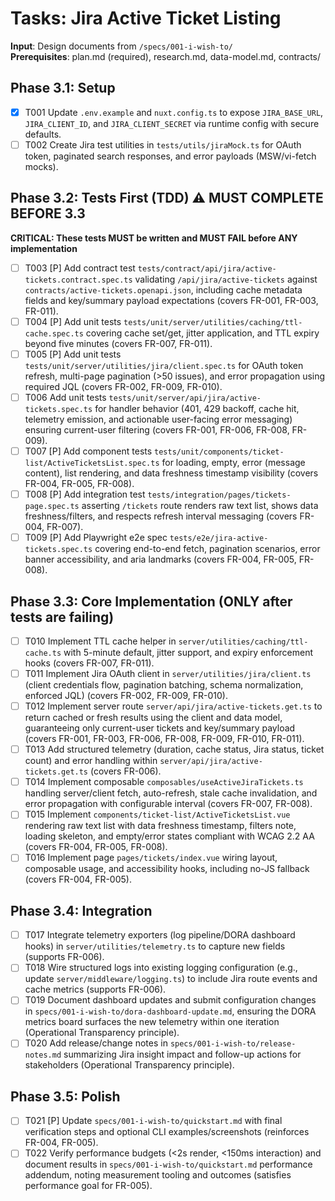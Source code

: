# Tasks: Jira Active Ticket Listing

**Input**: Design documents from `/specs/001-i-wish-to/`  
**Prerequisites**: plan.md (required), research.md, data-model.md, contracts/

## Phase 3.1: Setup
- [X] T001 Update `.env.example` and `nuxt.config.ts` to expose `JIRA_BASE_URL`, `JIRA_CLIENT_ID`, and `JIRA_CLIENT_SECRET` via runtime config with secure defaults.
- [ ] T002 Create Jira test utilities in `tests/utils/jiraMock.ts` for OAuth token, paginated search responses, and error payloads (MSW/vi-fetch mocks).

## Phase 3.2: Tests First (TDD) ⚠️ MUST COMPLETE BEFORE 3.3
**CRITICAL: These tests MUST be written and MUST FAIL before ANY implementation**
- [ ] T003 [P] Add contract test `tests/contract/api/jira/active-tickets.contract.spec.ts` validating `/api/jira/active-tickets` against `contracts/active-tickets.openapi.json`, including cache metadata fields and key/summary payload expectations (covers FR-001, FR-003, FR-011).
- [ ] T004 [P] Add unit tests `tests/unit/server/utilities/caching/ttl-cache.spec.ts` covering cache set/get, jitter application, and TTL expiry beyond five minutes (covers FR-007, FR-011).
- [ ] T005 [P] Add unit tests `tests/unit/server/utilities/jira/client.spec.ts` for OAuth token refresh, multi-page pagination (>50 issues), and error propagation using required JQL (covers FR-002, FR-009, FR-010).
- [ ] T006 Add unit tests `tests/unit/server/api/jira/active-tickets.spec.ts` for handler behavior (401, 429 backoff, cache hit, telemetry emission, and actionable user-facing error messaging) ensuring current-user filtering (covers FR-001, FR-006, FR-008, FR-009).
- [ ] T007 [P] Add component tests `tests/unit/components/ticket-list/ActiveTicketsList.spec.ts` for loading, empty, error (message content), list rendering, and data freshness timestamp visibility (covers FR-004, FR-005, FR-008).
- [ ] T008 [P] Add integration test `tests/integration/pages/tickets-page.spec.ts` asserting `/tickets` route renders raw text list, shows data freshness/filters, and respects refresh interval messaging (covers FR-004, FR-007).
- [ ] T009 [P] Add Playwright e2e spec `tests/e2e/jira-active-tickets.spec.ts` covering end-to-end fetch, pagination scenarios, error banner accessibility, and aria landmarks (covers FR-004, FR-005, FR-008).

## Phase 3.3: Core Implementation (ONLY after tests are failing)
- [ ] T010 Implement TTL cache helper in `server/utilities/caching/ttl-cache.ts` with 5-minute default, jitter support, and expiry enforcement hooks (covers FR-007, FR-011).
- [ ] T011 Implement Jira OAuth client in `server/utilities/jira/client.ts` (client credentials flow, pagination batching, schema normalization, enforced JQL) (covers FR-002, FR-009, FR-010).
- [ ] T012 Implement server route `server/api/jira/active-tickets.get.ts` to return cached or fresh results using the client and data model, guaranteeing only current-user tickets and key/summary payload (covers FR-001, FR-003, FR-006, FR-008, FR-009, FR-010, FR-011).
- [ ] T013 Add structured telemetry (duration, cache status, Jira status, ticket count) and error handling within `server/api/jira/active-tickets.get.ts` (covers FR-006).
- [ ] T014 Implement composable `composables/useActiveJiraTickets.ts` handling server/client fetch, auto-refresh, stale cache invalidation, and error propagation with configurable interval (covers FR-007, FR-008).
- [ ] T015 Implement `components/ticket-list/ActiveTicketsList.vue` rendering raw text list with data freshness timestamp, filters note, loading skeleton, and empty/error states compliant with WCAG 2.2 AA (covers FR-004, FR-005, FR-008).
- [ ] T016 Implement page `pages/tickets/index.vue` wiring layout, composable usage, and accessibility hooks, including no-JS fallback (covers FR-004, FR-005).

## Phase 3.4: Integration
- [ ] T017 Integrate telemetry exporters (log pipeline/DORA dashboard hooks) in `server/utilities/telemetry.ts` to capture new fields (supports FR-006).
- [ ] T018 Wire structured logs into existing logging configuration (e.g., update `server/middleware/logging.ts`) to include Jira route events and cache metrics (supports FR-006).
- [ ] T019 Document dashboard updates and submit configuration changes in `specs/001-i-wish-to/dora-dashboard-update.md`, ensuring the DORA metrics board surfaces the new telemetry within one iteration (Operational Transparency principle).
- [ ] T020 Add release/change notes in `specs/001-i-wish-to/release-notes.md` summarizing Jira insight impact and follow-up actions for stakeholders (Operational Transparency principle).

## Phase 3.5: Polish
- [ ] T021 [P] Update `specs/001-i-wish-to/quickstart.md` with final verification steps and optional CLI examples/screenshots (reinforces FR-004, FR-005).
- [ ] T022 Verify performance budgets (<2s render, <150ms interaction) and document results in `specs/001-i-wish-to/quickstart.md` performance addendum, noting measurement tooling and outcomes (satisfies performance goal for FR-005).